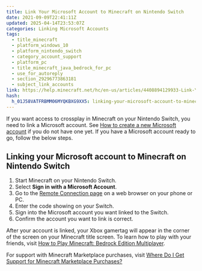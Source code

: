 ```yaml
---
title: Link Your Microsoft Account to Minecraft on Nintendo Switch
date: 2021-09-09T22:41:11Z
updated: 2025-04-14T23:53:07Z
categories: Linking Microsoft Accounts
tags:
  - title_minecraft
  - platform_windows_10
  - platform_nintendo_switch
  - category_account_support
  - platform_pc
  - title_minecraft_java_bedrock_for_pc
  - use_for_autoreply
  - section_29296773863181
  - subject_link_accounts
link: https://help.minecraft.net/hc/en-us/articles/4408894129933-Link-Your-Microsoft-Account-to-Minecraft-on-Nintendo-Switch
hash:
  h_01J58VATFRBMM06MYQKBXG9XX5: linking-your-microsoft-account-to-minecraft-on-nintendo-switch
---
```


If you want access to crossplay in Minecraft on your Nintendo Switch, you need to link a Microsoft account. See [How to create a new Microsoft account](https://support.microsoft.com/en-us/account-billing/how-to-create-a-new-microsoft-account-a84675c3-3e9e-17cf-2911-3d56b15c0aaf#:~:text=How%20to%20Set%20Up%20a%20Microsoft%20Account%201,%2C%20and%20then%20follow%20the%20instructions.%20See%20More.) if you do not have one yet. If you have a Microsoft account ready to go, follow the below steps.

## Linking your Microsoft account to Minecraft on Nintendo Switch

1.  Start Minecraft on your Nintendo Switch.
2.  Select **Sign in with a Microsoft Account**.
3.  Go to the [Remote Connection page](https://login.live.com/oauth20_remoteconnect.srf) on a web browser on your phone or PC.
4.  Enter the code showing on your Switch.
5.  Sign into the Microsoft account you want linked to the Switch.
6.  Confirm the account you want to link is correct.

After your account is linked, your Xbox gamertag will appear in the corner of the screen on your Minecraft title screen. To learn how to play with your friends, visit [How to Play Minecraft: Bedrock Edition Multiplayer](../Multiplayer-Support/Play-Minecraft-Bedrock-Edition-Online-in-a-Multiplayer-Server.md).

For support with Minecraft Marketplace purchases, visit [Where Do I Get Support for Minecraft Marketplace Purchases?](https://help.minecraft.net/hc/en-us/articles/23690665811981)
